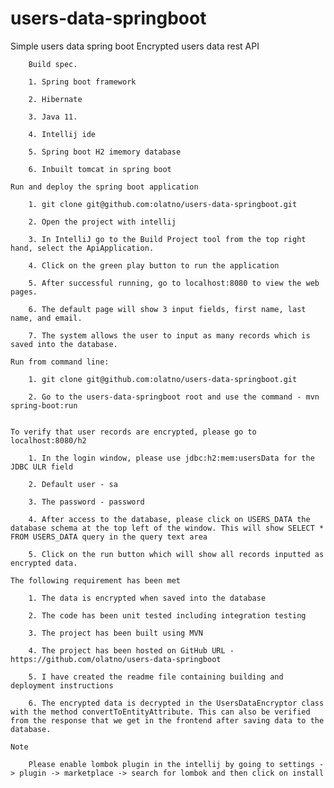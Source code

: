 # users-data-springboot
Simple users data spring boot
	Encrypted users data rest API 

		Build spec. 

		1. Spring boot framework 

		2. Hibernate 

		3. Java 11. 

		4. Intellij ide 

		5. Spring boot H2 imemory database 

		6. Inbuilt tomcat in spring boot

	Run and deploy the spring boot application
	
		1. git clone git@github.com:olatno/users-data-springboot.git
		
		2. Open the project with intellij

		3. In IntelliJ go to the Build Project tool from the top right hand, select the ApiApplication.

		4. Click on the green play button to run the application

		5. After successful running, go to localhost:8080 to view the web pages.

		6. The default page will show 3 input fields, first name, last name, and email.

		7. The system allows the user to input as many records which is saved into the database.
		
	Run from command line:
	
		1. git clone git@github.com:olatno/users-data-springboot.git
		
		2. Go to the users-data-springboot root and use the command - mvn spring-boot:run
		

	To verify that user records are encrypted, please go to localhost:8080/h2
	
		1. In the login window, please use jdbc:h2:mem:usersData for the JDBC ULR field

		2. Default user - sa

		3. The password - password

		4. After access to the database, please click on USERS_DATA the database schema at the top left of the window. This will show SELECT * FROM USERS_DATA query in the query text area

		5. Click on the run button which will show all records inputted as encrypted data.

	The following requirement has been met

		1. The data is encrypted when saved into the database

		2. The code has been unit tested including integration testing

		3. The project has been built using MVN

		4. The project has been hosted on GitHub URL - https://github.com/olatno/users-data-springboot

		5. I have created the readme file containing building and deployment instructions

		6. The encrypted data is decrypted in the UsersDataEncryptor class with the method convertToEntityAttribute. This can also be verified from the response that we get in the frontend after saving data to the database.
		
    Note
	
		Please enable lombok plugin in the intellij by going to settings -> plugin -> marketplace -> search for lombok and then click on install

